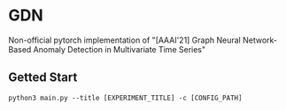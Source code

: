 # GDN
Non-official pytorch implementation of "[AAAI'21] Graph Neural Network-Based Anomaly Detection in Multivariate Time Series"  

## Getted Start
```
python3 main.py --title [EXPERIMENT_TITLE] -c [CONFIG_PATH]
```
